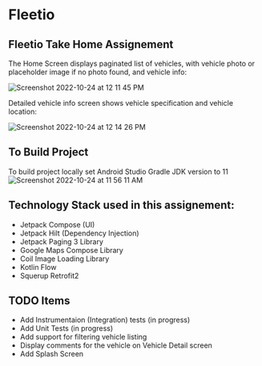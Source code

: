 # Fleetio
## Fleetio Take Home Assignement

The Home Screen displays paginated list of vehicles, with vehicle photo or placeholder image if no photo found, and vehicle info:

![Screenshot 2022-10-24 at 12 11 45 PM](https://user-images.githubusercontent.com/4239086/197606716-1a2a2821-cb23-4a6b-997a-8f915cbabc03.png)


Detailed vehicle info screen shows vehicle specification and vehicle location:

![Screenshot 2022-10-24 at 12 14 26 PM](https://user-images.githubusercontent.com/4239086/197607142-94a7e5d8-d221-4ad3-add3-894b976f0bed.png)


## To Build Project
To build project locally set Android Studio Gradle JDK version to 11
![Screenshot 2022-10-24 at 11 56 11 AM](https://user-images.githubusercontent.com/4239086/197604741-e61bf6d9-6dc5-486a-8df7-614d177adfbe.png)


## Technology Stack used in this assignement:
 - Jetpack Compose (UI)
 - Jetpack Hilt (Dependency Injection)
 - Jetpack Paging 3 Library
 - Google Maps Compose Library
 - Coil Image Loading Library
 - Kotlin Flow
 - Squerup Retrofit2

## TODO Items
- Add Instrumentaion (Integration) tests (in progress)
- Add Unit Tests (in progress)
- Add support for filtering vehicle listing
- Display comments for the vehicle on Vehicle Detail screen
- Add Splash Screen
